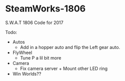 # SteamWorks-1806
S.W.A.T 1806 Code for 2017

Todo:
 - Autos
    - Add in a hopper auto and flip the Left gear auto.
 - FlyWheel
    - Tune P a lil bit more
 - Camera
    - Fix camera server + Mount other LED ring
 - Win Worlds??